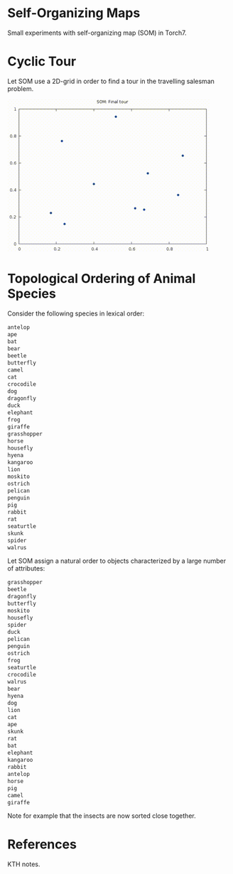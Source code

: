# Self-Organizing Maps
Small experiments with self-organizing map (SOM) in Torch7.

# Cyclic Tour
Let SOM use a 2D-grid in order to find a tour in the travelling salesman
problem.

![tsp](https://github.com/mharrys/som/raw/master/img/tsp_demo.gif)

# Topological Ordering of Animal Species
Consider the following species in lexical order:

    antelop
    ape
    bat
    bear
    beetle
    butterfly
    camel
    cat
    crocodile
    dog
    dragonfly
    duck
    elephant
    frog
    giraffe
    grasshopper
    horse
    housefly
    hyena
    kangaroo
    lion
    moskito
    ostrich
    pelican
    penguin
    pig
    rabbit
    rat
    seaturtle
    skunk
    spider
    walrus

Let SOM assign a natural order to objects characterized by a large number of
attributes:

    grasshopper
    beetle
    dragonfly
    butterfly
    moskito
    housefly
    spider
    duck
    pelican
    penguin
    ostrich
    frog
    seaturtle
    crocodile
    walrus
    bear
    hyena
    dog
    lion
    cat
    ape
    skunk
    rat
    bat
    elephant
    kangaroo
    rabbit
    antelop
    horse
    pig
    camel
    giraffe

Note for example that the insects are now sorted close together.

References
==========
KTH notes.
